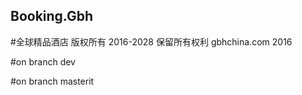 ## Booking.Gbh

#全球精品酒店 版权所有 2016-2028 保留所有权利 gbhchina.com 2016

#on branch dev

#on branch masterit